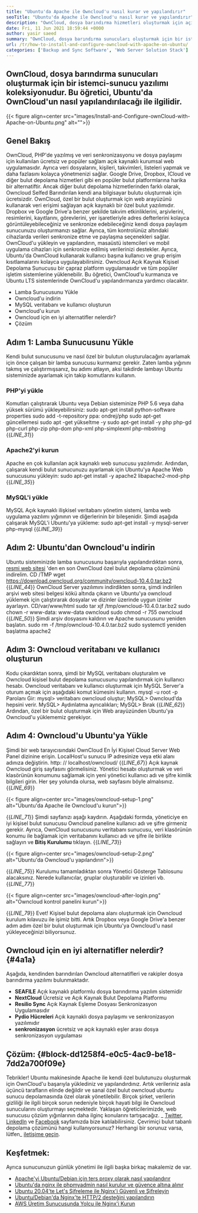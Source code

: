 ```yaml
---
title: "Ubuntu'da Apache ile Owncloud'u nasıl kurar ve yapılandırır" 
seoTitle: "Ubuntu'da Apache ile Owncloud'u nasıl kurar ve yapılandırır" 
description: "OwnCloud, dosya barındırma hizmetleri oluşturmak için açık kaynaklı istemci-sunucu yazılımıdır. Bu öğreticide, OwnCloud'u Ubuntu'ya nasıl kuracağınızı ve yapılandıracağınızı öğreneceğiz" 
date: Fri, 11 Jun 2021 18:59:44 +0000
author: yasir saeed
summary: "OwnCloud, dosya barındırma sunucuları oluşturmak için bir istemci-sunucu yazılımı koleksiyonudur. Bu öğretici, Ubuntu'da OwnCloud'un nasıl yapılandırılacağı ile ilgilidir." 
url: /tr/how-to-install-and-configure-owncloud-with-apache-on-ubuntu/
categories: ['Backup and Sync Software', 'Web Server Solution Stack']
---
```


## OwnCloud, dosya barındırma sunucuları oluşturmak için bir istemci-sunucu yazılımı koleksiyonudur. Bu öğretici, Ubuntu'da OwnCloud'un nasıl yapılandırılacağı ile ilgilidir.

{{< figure align=center src="images/Install-and-Configure-ownCloud-with-Apache-on-Ubuntu.png" alt="">}}


## **Genel Bakış** 
OwnCloud, PHP'de yazılmış ve veri senkronizasyonu ve dosya paylaşımı için kullanılan ücretsiz ve popüler sağlam açık kaynaklı kurumsal web uygulamasıdır. Ayrıca veri dosyalarını, kişileri, takvimleri, listeleri yapmak ve daha fazlasını kolayca yönetmenizi sağlar. Google Drive, Dropbox, ICloud ve diğer bulut depolama hizmetleri gibi en popüler bulut platformlarına harika bir alternatiftir. Ancak diğer bulut depolama hizmetlerinden farklı olarak, Owncloud Selfed Barındırılan kendi ana bilgisayar bulutu oluşturmak için ücretsizdir.
OwnCloud, özel bir bulut oluşturmak için web arayüzünü kullanarak veri erişimi sağlayan açık kaynaklı bir özel bulut yazılımıdır. Dropbox ve Google Drive'a benzer şekilde takvim etkinliklerini, arşivlerini, resimlerini, kayıtlarını, görevlerini, yer işaretleriyle adres defterlerini kolayca görüntüleyebileceğiniz ve senkronize edebileceğiniz kendi dosya paylaşım sunucunuzu oluşturmanızı sağlar. Ayrıca, tüm kontrolünüz altındaki cihazlarda verileri senkronize etme ve paylaşma seçenekleri sağlar. OwnCloud'u yükleyin ve yapılandırın, masaüstü istemcileri ve mobil uygulama cihazları için senkronize edilmiş verilerinizi destekler. Ayrıca, Ubuntu'da OwnCloud kullanarak kullanıcı başına kullanıcı ve grup erişim kısıtlamalarını kolayca uygulayabilirsiniz. Owncloud Açık Kaynak Kişisel Depolama Sunucusu bir çapraz platform uygulamasıdır ve tüm popüler işletim sistemlerine yüklenebilir.
Bu öğretici, OwnCloud'u kurmanıza ve Ubuntu LTS sistemlerinde OwnCloud'u yapılandırmanıza yardımcı olacaktır.
  * Lamba Sunucusunu Yükle
  * Owncloud'u indirin
  * MySQL veritabanı ve kullanıcı oluşturun
  * Owncloud'u kurun
  * Owncloud için en iyi alternatifler nelerdir?
  * Çözüm

## Adım 1: Lamba Sunucusunu Yükle
Kendi bulut sunucusunu ve nasıl özel bir bulutun oluşturulacağını ayarlamak için önce çalışan bir lamba sunucusu kurmamız gerekir. Zaten lamba yığınını takmış ve çalıştırmışsanız, bu adımı atlayın, aksi takdirde lambayı Ubuntu sisteminizde ayarlamak için takip komutlarını kullanın.

### PHP'yi yükle
Komutları çalıştırarak Ubuntu veya Debian sisteminize PHP 5.6 veya daha yüksek sürümü yükleyebilirsiniz:
sudo apt-get install python-software properties
sudo add -t-repository ppa: ondrej/php
sudo apt-get güncellemesi
sudo apt -get yükseltme -y
sudo apt-get install -y php php-gd php-curl php-zip php-dom php-xml php-simplexml php-mbstring
{{_LINE_31_}}

### Apache2'yi kurun
Apache en çok kullanılan açık kaynaklı web sunucusu yazılımıdır. Ardından, çalışarak kendi bulut sunucunuzu ayarlamak için Ubuntu'ya Apache Web sunucusunu yükleyin:
sudo apt-get install -y apache2 libapache2-mod-php
{{_LINE_35_}}

### MySQL'i yükle
MySQL Açık kaynaklı ilişkisel veritabanı yönetim sistemi, lamba web uygulama yazılımı yığınının ve diğerlerinin bir bileşenidir. Şimdi aşağıda çalışarak MySQL'i Ubuntu'ya yükleme:
sudo apt-get install -y mysql-server php-mysql
{{_LINE_39_}}

## Adım 2: Ubuntu'dan Owncloud'u indirin
Ubuntu sisteminizde lamba sunucusunu başarıyla yapılandırdıktan sonra, [resmi web sitesi][1] 'den en son OwnCloud özel bulut depolama çözümünü indirelim.
CD /TMP
wget https://download.owncloud.org/community/owncloud-10.4.0.tar.bz2
{{_LINE_44_}}
OwnCloud Server yazılımını indirdikten sonra, şimdi indirilen arşivi web sitesi belgesi kökü altında çıkarın ve Ubuntu'ya owncloud yüklemek için çalıştırarak dosyalar ve dizinler üzerinde uygun izinler ayarlayın.
CD/var/www/html
sudo tar xjf /tmp/owncloud-10.4.0.tar.bz2
sudo chown -r www-data: www-data owncloud
sudo chmod -r 755 owncloud
{{_LINE_50_}}
Şimdi arşiv dosyasını kaldırın ve Apache sunucusunu yeniden başlatın.
sudo rm -f /tmp/owncloud-10.4.0.tar.bz2
sudo systemctl yeniden başlatma apache2

## Adım 3: Owncloud veritabanı ve kullanıcı oluşturun
Kodu çıkardıktan sonra, şimdi bir MySQL veritabanı oluşturalım ve Owncloud kişisel bulut depolama sunucusunu yapılandırmak için kullanıcı hesabı. Owncloud veritabanı ve kullanıcı oluşturmak için MySQL Server'a oturum açmak için aşağıdaki komut kümesini kullanın.
mysql -u root -p
Parolanı Gir:
mysql> veritabanı owncloud oluştur;
MySQL> Owncloud'da hepsini verir.
MySQL> Aydınlatma ayrıcalıkları;
MySQL> Bırak
{{_LINE_62_}}
Ardından, özel bir bulut oluşturmak için Web arayüzünden Ubuntu'ya Owncloud'u yüklememiz gerekiyor.

## Adım 4: Owncloud'u Ubuntu'ya Yükle
Şimdi bir web tarayıcısındaki OwnCloud En İyi Kişisel Cloud Server Web Panel dizinine erişin. LocalHost'u sunucu IP adresinize veya etki alanı adınıza değiştirin.
http: // localhost/owncloud/
{{_LINE_67_}}
Açık kaynak Owncloud giriş sayfasını görmelisiniz. Yönetici hesabı oluşturmak ve veri klasörünün konumunu sağlamak için yeni yönetici kullanıcı adı ve şifre kimlik bilgileri girin. Her şey yolunda olursa, web sayfasını böyle almalısınız.
{{_LINE_69_}}

{{< figure align=center src="images/owncloud-setup-1.png" alt="Ubuntu'da Apache ile Owncloud'u kurun">}}

{{_LINE_71_}}
Şimdi sayfanızı aşağı kaydırın. Aşağıdaki formda, yöneticiye en iyi kişisel bulut sunucusu Owncloud paneline kullanıcı adı ve şifre girmeniz gerekir. Ayrıca, OwnCloud sunucusunu veritabanı sunucusu, veri klasörünün konumu ile bağlamak için veritabanını kullanıcı adı ve şifre ile birlikte sağlayın ve **Bitiş Kurulumu** tıklayın.
{{_LINE_73_}}

{{< figure align=center src="images/owncloud-setup-2.png" alt="Ubuntu'da Owncloud'u yapılandırın">}}

{{_LINE_75_}}
Kurulumu tamamladıktan sonra Yönetici Gösterge Tablosunu alacaksınız. Nerede kullanıcılar, gruplar oluşturabilir ve izinleri vb.
{{_LINE_77_}}

{{< figure align=center src="images/owncloud-after-login.png" alt="Owncloud kontrol panelini kurun">}}

{{_LINE_79_}}
Evet! Kişisel bulut depolama alanı oluşturmak için Owncloud kurulum kılavuzu ile işimiz bitti. Artık Dropbox veya Google Drive'a benzer adım adım özel bir bulut oluşturmak için Ubuntu'ya Owncloud'u nasıl yükleyeceğinizi biliyorsunuz.

## **Owncloud için en iyi alternatifler nelerdir?** {#4a1a}

Aşağıda, kendinden barındırılan Owncloud alternatifleri ve rakipler dosya barındırma yazılımı bulunmaktadır.
* **SEAFILE** Açık kaynaklı platformlu dosya barındırma yazılım sistemidir
* **NextCloud** Ücretsiz ve Açık Kaynak Bulut Depolama Platformu
* **Resilio Sync** Açık Kaynak Eşleme Dosyası Senkronizasyon Uygulamasıdır
* **Pydio Hücreleri** Açık kaynaklı dosya paylaşımı ve senkronizasyon yazılımıdır
* **senkronizasyon** ücretsiz ve açık kaynaklı eşler arası dosya senkronizasyon uygulaması

## **Çözüm:**  {#block-dd1258f4-e0c5-4ac9-be18-7dd2a700f09e}

Tebrikler! Ubuntu makinesinde Apache ile kendi özel bulutunuzu oluşturmak için OwnCloud'u başarıyla yüklediniz ve yapılandırdınız. Artık verileriniz asla üçüncü tarafların elinde değildir ve sanal özel bulut owncloud ubuntu sunucu depolamasında özel olarak yönetilebilir. Birçok şirket, verilerin gizliliği ile ilgili birçok sorun nedeniyle birçok hayati bilgi ile Owncloud sunucularını oluşturmayı seçmektedir. Yaklaşan öğreticilerimizde, web sunucusu çözüm yığınlarının daha ilginç konularını tartışacağız.
_ [Twitter][2], [LinkedIn][3] ve [Facebook][4] sayfamızda bize katılabilirsiniz. Çevrimiçi bulut tabanlı depolama çözümünü hangi kullanıyorsunuz? Herhangi bir sorunuz varsa, lütfen_ [iletişime geçin][5].

## Keşfetmek:
Ayrıca sunucunuzun günlük yönetimi ile ilgili başka birkaç makalemiz de var.
  * [Apache'yi Ubuntu/Debian için ters proxy olarak nasıl yapılandırır][6]
  * [Ubuntu'da nginx ile phpmyadmin nasıl kurulur ve güvence altına alınır][7]
  * [Ubuntu 20.04'te Let's Şifreleme ile Nginx'i Güvenli ve Şifreleyin][8]
  * [Ubuntu/Debian'da Nginx'te HTTP/2 desteğini yapılandırın][9]
  * [AWS Üretim Sunucusunda Yolcu ile Nginx'i Kurun][10]



[1]: https://owncloud.org/install/
[2]: https://twitter.com/containerize_co
[3]: https://www.linkedin.com/company/containerize/
[4]: http://facebook.com/containerize
[5]: mailto:yasir.saeed@aspose.com
[6]: https://blog.containerize.com/web-server-solution-stack/how-to-configure-apache-as-a-reverse-proxy-for-ubuntudebian/
[7]: https://blog.containerize.com/web-server-solution-stack/how-to-install-and-secure-phpmyadmin-with-nginx-on-ubuntu/
[8]: https://blog.containerize.com/web-server-solution-stack/how-to-secure-nginx-with-letsencrypt-on-ubuntu-20-04/
[9]: https://blog.containerize.com/web-server-solution-stack/how-to-configure-http2-support-in-nginx-on-ubuntudebian/
[10]: https://blog.containerize.com/web-server-solution-stack/how-to-setup-nginx-with-passenger-on-aws-production-server/
